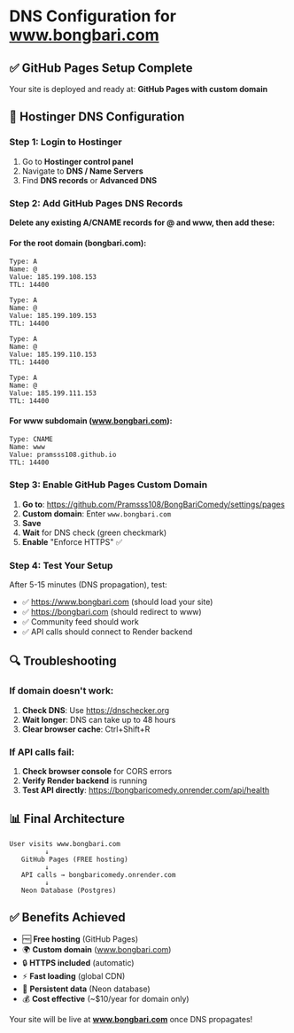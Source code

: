 # DNS Configuration for www.bongbari.com

## ✅ GitHub Pages Setup Complete
Your site is deployed and ready at: **GitHub Pages with custom domain**

## 🔧 Hostinger DNS Configuration

### Step 1: Login to Hostinger
1. Go to **Hostinger control panel**
2. Navigate to **DNS / Name Servers**
3. Find **DNS records** or **Advanced DNS**

### Step 2: Add GitHub Pages DNS Records

**Delete any existing A/CNAME records for @ and www, then add these:**

#### For the root domain (bongbari.com):
```
Type: A
Name: @
Value: 185.199.108.153
TTL: 14400
```
```
Type: A  
Name: @
Value: 185.199.109.153
TTL: 14400
```
```
Type: A
Name: @  
Value: 185.199.110.153
TTL: 14400
```
```
Type: A
Name: @
Value: 185.199.111.153  
TTL: 14400
```

#### For www subdomain (www.bongbari.com):
```
Type: CNAME
Name: www
Value: pramsss108.github.io
TTL: 14400
```

### Step 3: Enable GitHub Pages Custom Domain

1. **Go to**: https://github.com/Pramsss108/BongBariComedy/settings/pages
2. **Custom domain**: Enter `www.bongbari.com`
3. **Save**
4. **Wait** for DNS check (green checkmark)
5. **Enable** "Enforce HTTPS" ✅

### Step 4: Test Your Setup

After 5-15 minutes (DNS propagation), test:
- ✅ https://www.bongbari.com (should load your site)
- ✅ https://bongbari.com (should redirect to www)
- ✅ Community feed should work
- ✅ API calls should connect to Render backend

## 🔍 Troubleshooting

### If domain doesn't work:
1. **Check DNS**: Use https://dnschecker.org
2. **Wait longer**: DNS can take up to 48 hours
3. **Clear browser cache**: Ctrl+Shift+R

### If API calls fail:
1. **Check browser console** for CORS errors
2. **Verify Render backend** is running
3. **Test API directly**: https://bongbaricomedy.onrender.com/api/health

## 📊 Final Architecture

```
User visits www.bongbari.com
         ↓
   GitHub Pages (FREE hosting)
         ↓ 
   API calls → bongbaricomedy.onrender.com
         ↓
   Neon Database (Postgres)
```

## ✅ Benefits Achieved

- 🆓 **Free hosting** (GitHub Pages)
- 🌍 **Custom domain** (www.bongbari.com)  
- 🔒 **HTTPS included** (automatic)
- ⚡ **Fast loading** (global CDN)
- 💾 **Persistent data** (Neon database)
- 💰 **Cost effective** (~$10/year for domain only)

Your site will be live at **www.bongbari.com** once DNS propagates!